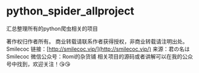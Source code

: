 # python_spider_allproject

汇总整理所有的python爬虫相关的项目

著作权归作者所有。
商业转载请联系作者获得授权，非商业转载请注明出处。
Smilecoc
链接：[http://smilecoc.vip/](http://smilecoc.vip/)
来源：君の名はSmilecoc
微信公众号：Romi的杂货铺
相关项目的源码或者讲解可以在我的公众号中找到，欢迎关注！😘😘
